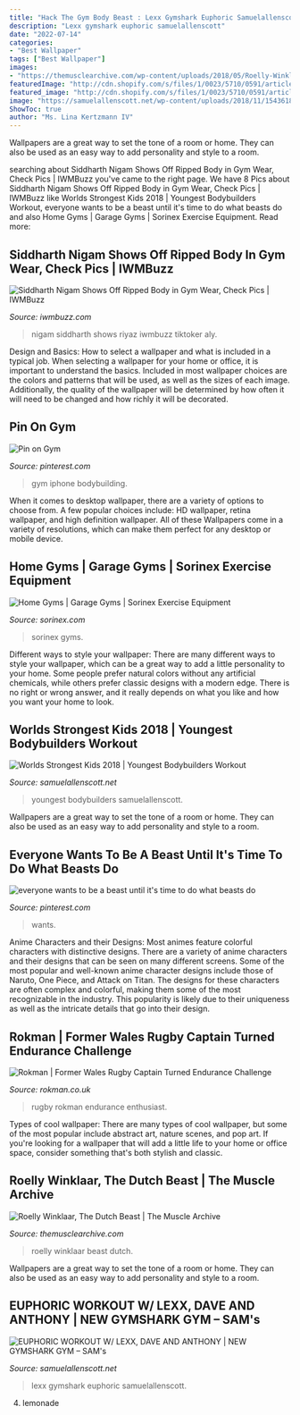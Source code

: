 ```yaml
---
title: "Hack The Gym Body Beast : Lexx Gymshark Euphoric Samuelallenscott"
description: "Lexx gymshark euphoric samuelallenscott"
date: "2022-07-14"
categories:
- "Best Wallpaper"
tags: ["Best Wallpaper"]
images:
- "https://themusclearchive.com/wp-content/uploads/2018/05/Roelly-Winklaar-03.jpg"
featuredImage: "http://cdn.shopify.com/s/files/1/0023/5710/0591/articles/ryan_600x.jpg?v=1608053600"
featured_image: "http://cdn.shopify.com/s/files/1/0023/5710/0591/articles/ryan_600x.jpg?v=1608053600"
image: "https://samuelallenscott.net/wp-content/uploads/2018/11/1543618777_maxresdefault-1024x576.jpg"
ShowToc: true
author: "Ms. Lina Kertzmann IV"
---
```



Wallpapers are a great way to set the tone of a room or home. They can also be used as an easy way to add personality and style to a room.

	

		
searching about Siddharth Nigam Shows Off Ripped Body in Gym Wear, Check Pics | IWMBuzz you've came to the right page. We have 8 Pics about Siddharth Nigam Shows Off Ripped Body in Gym Wear, Check Pics | IWMBuzz like Worlds Strongest Kids 2018 | Youngest Bodybuilders Workout, everyone wants to be a beast until it&#039;s time to do what beasts do and also Home Gyms | Garage Gyms | Sorinex Exercise Equipment. Read more:
		
    
## Siddharth Nigam Shows Off Ripped Body In Gym Wear, Check Pics | IWMBuzz

<img loading=lazy src="https://www.iwmbuzz.com/wp-content/uploads/2020/06/siddharth-nigam-shows-off-ripped-body-in-gym-wear-check-pics-2.jpg" onerror="this.onerror=null;this.src='https://tse1.mm.bing.net/th?id=OIP._Adu7aRUUBA5mu2igZ7Z7AHaIx&amp;pid=15.1';" alt="Siddharth Nigam Shows Off Ripped Body in Gym Wear, Check Pics | IWMBuzz">

_Source: iwmbuzz.com_

>nigam siddharth shows riyaz iwmbuzz tiktoker aly. 

	

Design and Basics: How to select a wallpaper and what is included in a typical job.
When selecting a wallpaper for your home or office, it is important to understand the basics. Included in most wallpaper choices are the colors and patterns that will be used, as well as the sizes of each image. Additionally, the quality of the wallpaper will be determined by how often it will need to be changed and how richly it will be decorated.

    
## Pin On Gym

<img loading=lazy src="https://i.pinimg.com/736x/ac/45/0d/ac450d2bf3abef40196b9cae4a0a10b4--gym-wallpaper-iphone-bodybuilding-quotes.jpg" onerror="this.onerror=null;this.src='https://tse3.mm.bing.net/th?id=OIP.PM9rrWa2k9ub-c01sFf9RQHaNK&amp;pid=15.1';" alt="Pin on Gym">

_Source: pinterest.com_

>gym iphone bodybuilding. 

	

When it comes to desktop wallpaper, there are a variety of options to choose from. A few popular choices include: HD wallpaper, retina wallpaper, and high definition wallpaper. All of these Wallpapers come in a variety of resolutions, which can make them perfect for any desktop or mobile device. 

    
## Home Gyms | Garage Gyms | Sorinex Exercise Equipment

<img loading=lazy src="https://cdn.shopify.com/s/files/1/2559/4942/files/BrianRimmerCover.jpg?v=1599773815" onerror="this.onerror=null;this.src='https://tse1.mm.bing.net/th?id=OIP.p6N_ZXNO5cuzfiFVwpEb0QHaEs&amp;pid=15.1';" alt="Home Gyms | Garage Gyms | Sorinex Exercise Equipment">

_Source: sorinex.com_

>sorinex gyms. 

	

Different ways to style your wallpaper:
There are many different ways to style your wallpaper, which can be a great way to add a little personality to your home. Some people prefer natural colors without any artificial chemicals, while others prefer classic designs with a modern edge. There is no right or wrong answer, and it really depends on what you like and how you want your home to look.

    
## Worlds Strongest Kids 2018 | Youngest Bodybuilders Workout

<img loading=lazy src="https://samuelallenscott.net/wp-content/uploads/2018/11/1543618777_maxresdefault-1024x576.jpg" onerror="this.onerror=null;this.src='https://tse2.mm.bing.net/th?id=OIP.I3p45gWpFVJLrPCmEZgP-QHaEK&amp;pid=15.1';" alt="Worlds Strongest Kids 2018 | Youngest Bodybuilders Workout">

_Source: samuelallenscott.net_

>youngest bodybuilders samuelallenscott. 

	

Wallpapers are a great way to set the tone of a room or home. They can also be used as an easy way to add personality and style to a room.

    
## Everyone Wants To Be A Beast Until It&#039;s Time To Do What Beasts Do

<img loading=lazy src="https://i.pinimg.com/736x/b1/5e/ce/b15ece2a65a145c4e82858a433cd5038--the-beast-workout-inspiration.jpg" onerror="this.onerror=null;this.src='https://tse2.mm.bing.net/th?id=OIP.b0g7lFurjasCdocgkJO_SAHaHa&amp;pid=15.1';" alt="everyone wants to be a beast until it&#039;s time to do what beasts do">

_Source: pinterest.com_

>wants. 

	

Anime Characters and their Designs: Most animes feature colorful characters with distinctive designs.
There are a variety of anime characters and their designs that can be seen on many different screens. Some of the most popular and well-known anime character designs include those of Naruto, One Piece, and Attack on Titan. The designs for these characters are often complex and colorful, making them some of the most recognizable in the industry. This popularity is likely due to their uniqueness as well as the intricate details that go into their design.

    
## Rokman | Former Wales Rugby Captain Turned Endurance Challenge

<img loading=lazy src="http://cdn.shopify.com/s/files/1/0023/5710/0591/articles/ryan_600x.jpg?v=1608053600" onerror="this.onerror=null;this.src='https://tse1.mm.bing.net/th?id=OIP.zgGLZHM_0UoxrWf8dYmbyAHaDt&amp;pid=15.1';" alt="Rokman | Former Wales Rugby Captain Turned Endurance Challenge">

_Source: rokman.co.uk_

>rugby rokman endurance enthusiast. 

	

Types of cool wallpaper:
There are many types of cool wallpaper, but some of the most popular include abstract art, nature scenes, and pop art. If you're looking for a wallpaper that will add a little life to your home or office space, consider something that's both stylish and classic.

    
## Roelly Winklaar, The Dutch Beast | The Muscle Archive

<img loading=lazy src="https://themusclearchive.com/wp-content/uploads/2018/05/Roelly-Winklaar-03.jpg" onerror="this.onerror=null;this.src='https://tse2.mm.bing.net/th?id=OIP.268fx1pTZ7TW8sXn6DB0sgHaIV&amp;pid=15.1';" alt="Roelly Winklaar, The Dutch Beast | The Muscle Archive">

_Source: themusclearchive.com_

>roelly winklaar beast dutch. 

	

Wallpapers are a great way to set the tone of a room or home. They can also be used as an easy way to add personality and style to a room.

    
## EUPHORIC WORKOUT W/ LEXX, DAVE AND ANTHONY | NEW GYMSHARK GYM – SAM&#039;s

<img loading=lazy src="https://samuelallenscott.net/wp-content/uploads/2019/10/1570665506_hqdefault.jpg" onerror="this.onerror=null;this.src='https://tse4.mm.bing.net/th?id=OIP.7EsX2mdqoF14U58pZNTRlwHaFj&amp;pid=15.1';" alt="EUPHORIC WORKOUT W/ LEXX, DAVE AND ANTHONY | NEW GYMSHARK GYM – SAM&#039;s">

_Source: samuelallenscott.net_

>lexx gymshark euphoric samuelallenscott. 

	

4. lemonade 

